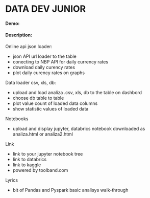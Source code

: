 # DATA DEV JUNIOR
#### Demo:  
#### Description:

Online api json loader:
* json API url loader to the table
* conecting to NBP API for daily currency rates
* download daily curency rates
* plot daily curency rates on graphs


Data loader csv, xls, db:
* upload and load analiza .csv, xls, db to the table on dashbord
* choose db table to table
* plot value count of loaded data columns 
* show statistic values of loaded data 

Notebooks 
* upload and display jupyter, databrics notebook downloaded as analiza.html or analiza2.html

Link
* link to your jupyter notebook tree
* link to databrics 
* link to kaggle 
* powered by toolband.com

Lyrics
* bit of Pandas and Pyspark basic analisys walk-through
